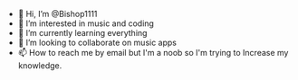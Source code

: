 - 👋 Hi, I’m @Bishop1111
- 👀 I’m interested in music and coding
- 🌱 I’m currently learning everything
- 💞️ I’m looking to collaborate on music apps
- 📫 How to reach me by email but I'm a noob so I'm trying to 
Increase my knowledge.

<!---
Bishop1111/Bishop1111 is a ✨ special ✨ repository because its `README.md` (this file) appears on your GitHub profile.
You can click the Preview link to take a look at your changes.
--->
